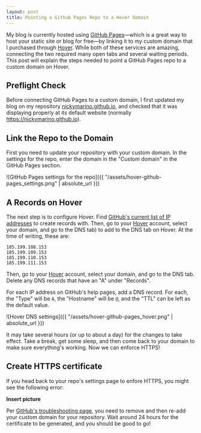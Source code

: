 ```yaml
---
layout: post
title: Pointing a Github Pages Repo to a Hover Domain
---
```


My blog is currently hosted using [GitHub Pages](https://pages.github.com/)&mdash;which is a great way to host your static site or blog for free&mdash;by linking it to my custom domain that I purchased through [Hover](https://www.hover.com/). While both of these services are amazing, connecting the two required many open tabs and several waiting periods. This post will explain the steps needed to point a GitHub Pages repo to a custom domain on Hover. 

## Preflight Check

Before connecting GitHub Pages to a custom domain, I first updated my blog on my repository [nickymarino.github.io](https://github.com/nickymarino/nickymarino.github.io), and checked that it was displaying properly at its default website (normally https://nickymarino.github.io).

## Link the Repo to the Domain

First you need to update your repository with your custom domain. In the settings for the repo, enter the domain in the "Custom domain" in the GitHub Pages section. 

![GitHub Pages settings for the repo]({{ "/assets/hover-github-pages_settings.png" | absolute_url }})

## A Records on Hover

The next step is to configure Hover. Find [GitHub's current list of IP addresses](https://help.github.com/articles/setting-up-an-apex-domain/#configuring-a-records-with-your-dns-provider) to create records with. Then, go to your [Hover](https://www.hover.com/) account, select your domain, and go to the DNS tab) to add to the DNS tab on Hover. At the time of writing, these are:

```
185.199.108.153
185.199.109.153
185.199.110.153
185.199.111.153
```

Then, go to your [Hover](https://www.hover.com/) account, select your domain, and go to the DNS tab. Delete any DNS records that have an "A" under "Records".

For each IP address on GitHub's help pages, add a DNS record. For each, the "Type" will be `A`, the "Hostname" will be `@`, and the "TTL" can be left as the default value.

![Hover DNS settings]({{ "/assets/hover-github-pages_hover.png" | absolute_url }})

It may take several hours (or up to about a day) for the changes to take effect. Take a break, get some sleep, and then come back to your domain to make sure everything's working. Now we can enforce HTTPS!

## Create HTTPS certificate

If you head back to your repo's settings page to enfore HTTPS, you might see the following error:

**Insert picture**

Per [GitHub's troubleshooting page](https://help.github.com/articles/troubleshooting-custom-domains/#https-errors), you need to remove and then re-add your custom domain for your repository. Wait around 24 hours for the certificate to be generated, and you should be good to go!
